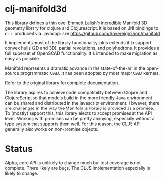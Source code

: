 # clj-manifold3d

This library defines a thin over Emmett Lalish's incredible Manifold 3D geometry library for clojure and Clojurescript. It is based on JNI bindings to c++ produced via. javacpp: see https://github.com/SovereignShop/manifold

It implements most of the library functionality, plus extends it to support convex hulls (2D and 3D), partial
revolutions, and polyhedrons. It provides a full superset of OpenSCAD functionality. It's intended to make 
migration as easy as possible

Manifold represents a dramatic advance in the state-of-the-art in the open-source programmatic CAD. It has been adopted by most major CAD kernels.

Refer to the original library for complete documentation. 

The library aspires to achieve code compatibility between Clojure and ClojureScript so that models
build in the more friendly Java environment can be shared and distributed in the javascript
environment. However, there are challenges in the way the Manifold js library is provided
as a promise. To (mostly) support this, this library elects to accept promises at the API level.
Working with promises can be pretty annoying, especially without a type system that supports
them well. For this reason, the CLJS API generally also works on non-promise objects.

# Status

Alpha, core API is unlikely to change much but test coverage is not complete. There likely are bugs. The CLJS implementation especially is likely to change.
